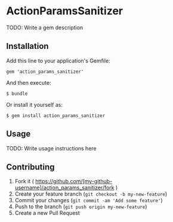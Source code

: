 # ActionParamsSanitizer

TODO: Write a gem description

## Installation

Add this line to your application's Gemfile:

    gem 'action_params_sanitizer'

And then execute:

    $ bundle

Or install it yourself as:

    $ gem install action_params_sanitizer

## Usage

TODO: Write usage instructions here

## Contributing

1. Fork it ( https://github.com/[my-github-username]/action_params_sanitizer/fork )
2. Create your feature branch (`git checkout -b my-new-feature`)
3. Commit your changes (`git commit -am 'Add some feature'`)
4. Push to the branch (`git push origin my-new-feature`)
5. Create a new Pull Request
